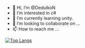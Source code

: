 - 👋 Hi, I’m @DedulkoN
- 👀 I’m interested in c#
- 🌱 I’m currently learning unity.
- 💞️ I’m looking to collaborate on ...
- 📫 How to reach me ...


[![Top Langs](https://github-readme-stats.vercel.app/api/top-langs/?username=DedulkoN&layout=compact)](https://github.com/anuraghazra/github-readme-stats)
